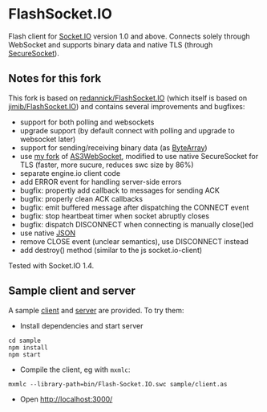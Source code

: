 # FlashSocket.IO

Flash client for [Socket.IO](http://socket.io/) version 1.0 and above. Connects
solely through WebSocket and supports binary data and native TLS (through
[SecureSocket](http://help.adobe.com/en_US/FlashPlatform/reference/actionscript/3/flash/net/SecureSocket.html)).

## Notes for this fork

This fork is based on
[redannick/FlashSocket.IO](https://github.com/redannick/FlashSocket.IO) (which
itself is based on
[jimib/FlashSocket.IO](https://github.com/jimib/FlashSocket.IO)) and contains
several improvements and bugfixes:

 * support for both polling and websockets
 * upgrade support (by default connect with polling and upgrade to websocket later)
 * support for sending/receiving binary data (as
   [ByteArray](http://help.adobe.com/en_US/FlashPlatform/reference/actionscript/3/flash/utils/ByteArray.html))
 * use [my fork](https://github.com/chatziko/AS3WebSocket) of
   [AS3WebSocket](https://github.com/theturtle32/AS3WebSocket), modified to use
   native SecureSocket for TLS (faster, more sucure, reduces swc size by 86%)
 * separate engine.io client code
 * add ERROR event for handling server-side errors
 * bugfix: propertly add callback to messages for sending ACK
 * bugfix: properly clean ACK callbacks
 * bugfix: emit buffered message after dispatching the CONNECT event
 * bugfix: stop heartbeat timer when socket abruptly closes
 * bugfix: dispatch DISCONNECT when connecting is manually close()ed
 * use native [JSON](http://help.adobe.com/en_US/FlashPlatform/reference/actionscript/3/JSON.html)
 * remove CLOSE event (unclear semantics), use DISCONNECT instead
 * add destroy() method (similar to the js socket.io-client)

Tested with Socket.IO 1.4.

## Sample client and server

A sample [client](./sample/client.as) and [server](./sample/server.js) are provided.
To try them:

 * Install dependencies and start server
 ```
 cd sample
 npm install
 npm start
 ```

 * Compile the client, eg with ```mxmlc```:
 ```
 mxmlc --library-path=bin/Flash-Socket.IO.swc sample/client.as
 ```

 * Open [http://localhost:3000/](http://localhost:3000/)

